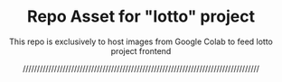 <div align="center">
  <h1>Repo Asset for "lotto" project</h1>
  <p>This repo is exclusively to host images from Google Colab to feed lotto project frontend</p>
  ///////////////////////////////////////////////////////////////////////////////////
</div>
